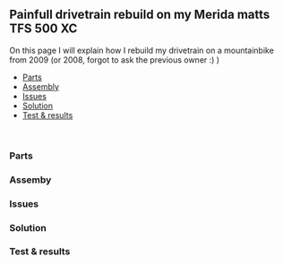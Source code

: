 ## Painfull drivetrain rebuild on my Merida matts TFS 500 XC

On this page I will explain how I rebuild my drivetrain on a mountainbike from 2009 (or 2008, forgot to ask the previous owner :) )  

* [Parts](#Parts)
* [Assembly](#Assembly)
* [Issues](#Issues)
* [Solution](#Solution)
* [Test & results](#Test-&-results)

<br>

### Parts


### Assemby


### Issues


### Solution


### Test & results
